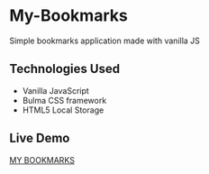 # My-Bookmarks
Simple bookmarks application made with vanilla JS

## Technologies Used

- Vanilla JavaScript
- Bulma CSS framework
- HTML5 Local Storage

## Live Demo

[MY BOOKMARKS](https://edgardopinto-escalier.github.io/My-Bookmarks/)

